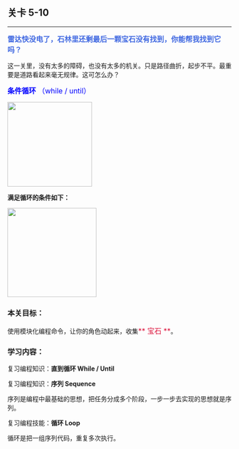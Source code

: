 ## 关卡 5-10

------
<font color=#4169E1 size=3>**雷达快没电了，石林里还剩最后一颗宝石没有找到，你能帮我找到它吗？**</font>

这一关里，没有太多的障碍，也没有太多的机关。只是路径曲折，起步不平。最重要是道路看起来毫无规律。这可怎么办？

<font color=#0000FF size=3>**条件循环** （while / until）</font>

<img src="./scene/image/while_until_list.png" width = "190" alt="" align=center /> 

**满足循环的条件如下：**

<img src="./scene/image/while_until_condition_list.png" width = "200" alt="" align=center /> 

### 本关目标：
使用模块化编程命令，让你的角色动起来，收集<font color=#DC143C size=3>** 宝石 **</font>。

### 学习内容：
复习编程知识：**直到循环 While / Until**

复习编程知识：**序列 Sequence**

序列是编程中最基础的思想，把任务分成多个阶段，一步一步去实现的思想就是序列。

复习编程技能：**循环 Loop**

循环是把一组序列代码，重复多次执行。
